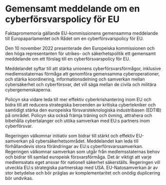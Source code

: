 # Gemensamt meddelande om en cyberförsvarspolicy för EU

Faktapromemoria gällande EU\-kommissionens gemensamma meddelande till Europaparlamentet och Rådet om en cyberförsvarspolicy för EU.

Den 10 november 2022 presenterade den Europeiska kommissionen och den höga representanten för utrikes\- och säkerhetspolitik ett gemensamt meddelande om ett förslag till en cyberförsvarspolicy för EU.

Meddelandet syftar till att stärka unionens cyberförsvarsförmågor, inklusive medlemsstaternas förmåga att genomföra gemensamma cyberoperationer, och stärka koordinering, informationsdelning och samverkan mellan cybersäkerhet och cyberförsvar, det vill säga mellan de civila och militära cybergemenskaperna.

Policyn ska vidare leda till mer effektiv cyberkrishantering inom EU och bidra till att reducera strategiska beroenden av kritiska cybertekniker och samtidigt stärka den europeiska försvarsteknologiska industribasen (EDTIB) på området. Policyn ska också främja träning och övning, attrahera och bibehålla cybertalanger och utöka samverkan med EU:s partners inom cyberförsvar.

Regeringen välkomnar initiativ som bidrar till stärkt och effektiv EU\-samverkan på cybersäkerhetsområdet. Meddelandet kan leda till förhållandevis stora förändringar av EU:s cyberförsvarssamverkan. Regeringen välkomnar samverkan som utgår från medlemsstaternas behov och bidrar till samlad europeisk försvarsförmåga. Det är viktigt att varje medlemsstats eget ansvar för nationell säkerhet säkerställs. Regeringen vill utveckla EU:s strategiska partnerskap med USA. EU\-Natosamverkan är av stor betydelse och bör präglas av komplementaritet och onödig duplicering bör undvikas.
